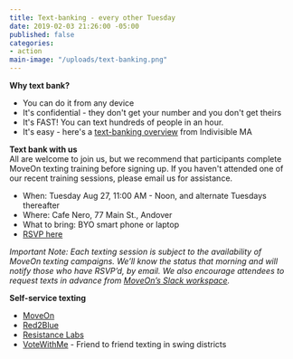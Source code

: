 ```yaml
---
title: Text-banking - every other Tuesday
date: 2019-02-03 21:26:00 -05:00
published: false
categories:
- action
main-image: "/uploads/text-banking.png"
---
```


**Why text bank?**
* You can do it from any device
* It's confidential - they don't get your number and you don't get theirs
* It's FAST! You can text hundreds of people in an hour.
* It's easy - here's a [text-banking overview](https://www.indivisible-ma.org/training-texting) from Indivisible MA

**Text bank with us** <BR>
All are welcome to join us, but we recommend that participants complete MoveOn texting training before signing up. If you haven't attended one of our recent training sessions, please email us for assistance.
* When: Tuesday Aug 27, 11:00 AM - Noon, and alternate Tuesdays thereafter
* Where: Cafe Nero, 77 Main St., Andover
* What to bring: BYO smart phone or laptop
* [RSVP here](https://www.mobilize.us/indivisiblegreaterandover/event/100148/)

*Important Note: Each texting session is subject to the availability of MoveOn texting campaigns. ​We’ll know the status that morning and will notify those who have RSVP’d, by email.​ We also encourage attendees to request texts in advance from [MoveOn’s Slack workspace](https://moveontextteam.slack.com/).*

**Self-service texting**
* [MoveOn](https://bit.ly/2Iu0Wsa)
* [Red2Blue](https://red2blue.org/texting/)
* [Resistance Labs](https://resistancelabs.com/volunteer)
* [VoteWithMe](https://votewithme.us/) - Friend to friend texting in swing districts
 